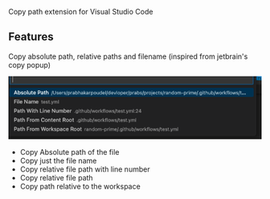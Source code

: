 Copy path extension for Visual Studio Code


## Features

Copy absolute path, relative paths and filename (inspired from jetbrain's copy popup)

![Copy Options](/src/assets/images/copy_options.png?raw=true "Copy Options")

- Copy Absolute path of the file
- Copy just the file name
- Copy relative file path with line number
- Copy relative file path
- Copy path relative to the workspace
